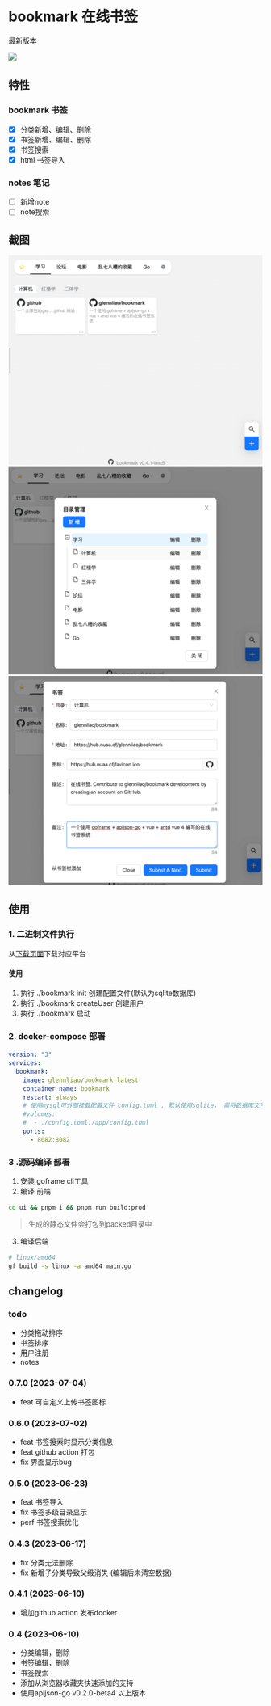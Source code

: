 # bookmark 在线书签 
最新版本

![](https://img.shields.io/github/v/tag/glennliao/bookmark)


## 特性
### bookmark 书签
- [x] 分类新增、编辑、删除
- [x] 书签新增、编辑、删除
- [x] 书签搜索
- [x] html 书签导入
### notes 笔记
- [ ] 新增note
- [ ] note搜索

## 截图

![](./screenshot/bookmark1.png)
![](./screenshot/bookmark2.png)
![](./screenshot/bookmark3.png)


## 使用
### 1. 二进制文件执行
从[下载页面](https://github.com/glennliao/bookmark/releases)下载对应平台

####  使用
1. 执行 ./bookmark init 创建配置文件(默认为sqlite数据库)
2. 执行 ./bookmark createUser 创建用户
3. 执行 ./bookmark 启动

### 2. docker-compose 部署

```yaml
version: "3"
services:
  bookmark:
    image: glennliao/bookmark:latest
    container_name: bookmark
    restart: always
    # 使用mysql可外部挂载配置文件 config.toml , 默认使用sqlite， 需将数据库文件挂载到 /app/bookmark.db
    #volumes:
    #  - ./config.toml:/app/config.toml  
    ports:
      - 8082:8082
```


### 3 .源码编译 部署
1. 安装 goframe cli工具
2. 编译 前端 
```bash
cd ui && pnpm i && pnpm run build:prod
```
> 生成的静态文件会打包到packed目录中

3. 编译后端
```bash
# linux/amd64
gf build -s linux -a amd64 main.go
```




## changelog

### todo
- 分类拖动排序
- 书签排序
- 用户注册
- notes

### 0.7.0 (2023-07-04)
- feat 可自定义上传书签图标


### 0.6.0 (2023-07-02)
- feat 书签搜索时显示分类信息
- feat github action 打包
- fix 界面显示bug

### 0.5.0 (2023-06-23)
- feat 书签导入
- fix 书签多级目录显示
- perf 书签搜索优化

### 0.4.3 (2023-06-17)
- fix 分类无法删除
- fix 新增子分类导致父级消失 (编辑后未清空数据)

### 0.4.1 (2023-06-10)
- 增加github action 发布docker


### 0.4 (2023-06-10)
- 分类编辑，删除
- 书签编辑，删除
- 书签搜索
- 添加从浏览器收藏夹快速添加的支持
- 使用apijson-go v0.2.0-beta4 以上版本

